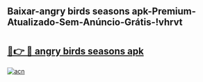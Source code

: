 
## Baixar-angry birds seasons apk-Premium-Atualizado-Sem-Anúncio-Grátis-!vhrvt

# <h2><a href="https://andorid.site?title=angry_birds_seasons_apk&ref=27">🔗👉 🔴 angry birds seasons apk</a></h2>

[![acn](https://github.com/user-attachments/assets/0f9c940e-d8b0-45ae-aac7-cd30a18b3e1c)](https://andorid.site?title=angry_birds_seasons_apk&ref=27)

